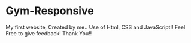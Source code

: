 # Gym-Responsive
My first website, Created by me.. Use of Html, CSS and JavaScript!! Feel Free to give feedback! Thank You!!
